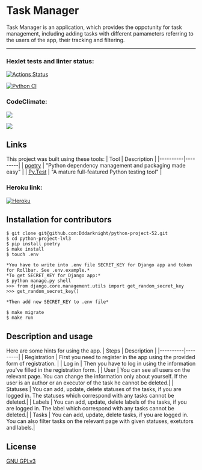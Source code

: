 # Task Manager
Task Manager is an application, which provides the oppotunity for task management, including adding tasks with different pamameters referring to the users of the app, their tracking and filtering.

____

### Hexlet tests and linter status:
[![Actions Status](https://github.com/Dddarknight/python-project-52/workflows/hexlet-check/badge.svg)](https://github.com/Dddarknight/python-project-52/actions)

[![Python CI](https://github.com/Dddarknight/python-project-52/actions/workflows/pyci.yml/badge.svg)](https://github.com/Dddarknight/python-project-52/actions)


### CodeClimate:
<a href="https://codeclimate.com/github/Dddarknight/python-project-52/maintainability"><img src="https://api.codeclimate.com/v1/badges/bd5f746a84f1581c4360/maintainability" /></a>

<a href="https://codeclimate.com/github/Dddarknight/python-project-52/test_coverage"><img src="https://api.codeclimate.com/v1/badges/bd5f746a84f1581c4360/test_coverage" /></a>

## Links
This project was built using these tools:
| Tool | Description |
|----------|---------|
| [poetry](https://python-poetry.org/) |  "Python dependency management and packaging made easy" |
| [Py.Test](https://pytest.org) | "A mature full-featured Python testing tool" |

### Heroku link:

[![Heroku](https://heroku-badge.herokuapp.com/?app=heroku-badge)](https://fast-sea-58330.herokuapp.com/)

## Installation for contributors
```
$ git clone git@github.com:Dddarknight/python-project-52.git
$ cd python-project-lvl3
$ pip install poetry
$ make install
$ touch .env

*You have to write into .env file SECRET_KEY for Django app and token for Rollbar. See .env.example.*
*To get SECRET_KEY for Django app:*
$ python manage.py shell
>>> from django.core.management.utils import get_random_secret_key
>>> get_random_secret_key()

*Then add new SECRET_KEY to .env file*

$ make migrate
$ make run
```

## Description and usage
Here are some hints for using the app.
| Steps | Description |
|----------|---------|
| Registration |  First you need to register in the app using the provided form of registration. |
| Log in | Then you have to log in using the information you've filled in the registration form. |
| User | You can see all users on the relevant page. You can change the information only about yourself. If the user is an author or an executor of the task he cannot be deleted.|
| Statuses | You can add, update, delete statuses of the tasks, if you are logged in. The statuses which correspond with any tasks cannot be deleted.|
| Labels | You can add, update, delete labels of the tasks, if you are logged in. The label which correspond with any tasks cannot be deleted.|
| Tasks | You can add, update, delete tasks, if you are logged in. You can also filter tasks on the relevant page with given statuses, exetutors and labels.|

## License
[GNU GPLv3](https://choosealicense.com/licenses/gpl-3.0/)
